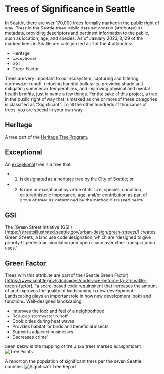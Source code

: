 # Trees of Significance in Seattle
In Seattle, there are over 170,000 trees formally marked in the public right of way. Trees in the Seattle trees public data set contain [attributes] as metadata, providing descriptors and pertinent information to the public, such as location, age, and species. As of January 2023, 3,129 of the marked trees in Seattle are categorized as 1 of the 4 attributes:
- Heritage
- Exceptional
- GSI
- Green Factor

Trees are very important to our ecosystem, capturing and filtering stormwater runoff, reducing harmful pollutants, providing shade and mitigating summer air temperatures, and improving physical and mental health benifits, just to name a few things. For the sake of this project, a tree in the public right of way that is marked as one or more of these categories is classified as "Significant". To all the other hundreds of thousands of trees: you are special in your own way.

## Heritage
A tree part of the [Heritage Tree Program](https://www.seattle.gov/transportation/projects-and-programs/programs/trees-and-landscaping-program/heritage-tree-program).

## Exceptional
An [exceptional](https://www.seattle.gov/Documents/Departments/UrbanForestryCommission/Resources/DR2008-16xExceptionalTrees.pdf) tree is a tree that:
- 1. Is designated as a heritage tree by the City of Seattle; or
- 2. Is rare or exceptional by virtue of its size, species, condition, cultural/historic importance, age, and/or contribution as part of grove of trees as determined by the method discussed below.

## GSI
The (Green Street Initiative (GSI))[https://streetsillustrated.seattle.gov/urban-design/green-streets/] creates Green Streets, a land use code designation, which are "designed to give priority to pedestrian circulation and open space over other transportation uses."

## Green Factor
Trees with this attribute are part of the (Seattle Green Factor)[https://www.seattle.gov/sdci/codes/codes-we-enforce-(a-z)/seattle-green-factor], "a score-based code requirement that increases the amount of and improves the quality of landscaping in new development. Landscaping plays an important role in how new development looks and functions. Well-designed landscaping:

- Improves the look and feel of a neighborhood
- Reduces stormwater runoff
- Cools cities during heat waves
- Provides habitat for birds and beneficial insects
- Supports adjacent businesses
- Decreases crime"

Seen below is the mapping of the 3,129 trees marked as Significant:
![Tree Points](Tree_Points.png)

A report on the population of significant trees per the seven Seattle counties:
![Significant Tree Report](Significant_Trees_Report.png)
